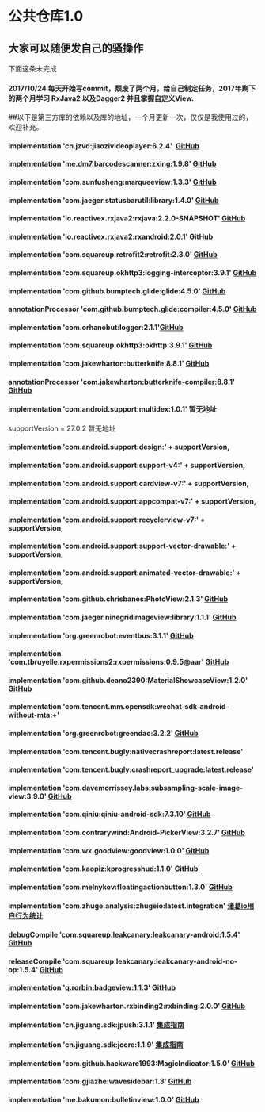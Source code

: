 # 公共仓库1.0
## 大家可以随便发自己的骚操作
下面这条未完成
#### 2017/10/24 每天开始写commit，颓废了两个月，给自己制定任务，2017年剩下的两个月学习 RxJava2 以及Dagger2 并且掌握自定义View.
##以下是第三方库的依赖以及库的地址，一个月更新一次，仅仅是我使用过的，欢迎补充。
#### implementation 'cn.jzvd:jiaozivideoplayer:6.2.4'  [GitHub](https://github.com/lipangit/JiaoZiVideoPlayer)
#### implementation 'me.dm7.barcodescanner:zxing:1.9.8' [GitHub](https://github.com/dm77/barcodescanner)
#### implementation 'com.sunfusheng:marqueeview:1.3.3'  [GitHub](https://github.com/sfsheng0322/MarqueeView)
#### implementation 'com.jaeger.statusbarutil:library:1.4.0'  [GitHub](https://github.com/laobie/StatusBarUtil)
#### implementation 'io.reactivex.rxjava2:rxjava:2.2.0-SNAPSHOT'  [GitHub](https://github.com/ReactiveX/RxJava)
#### implementation 'io.reactivex.rxjava2:rxandroid:2.0.1'  [GitHub](https://github.com/ReactiveX/RxAndroid)
#### implementation 'com.squareup.retrofit2:retrofit:2.3.0' [GitHub](https://github.com/square/retrofit)
#### implementation 'com.squareup.okhttp3:logging-interceptor:3.9.1'  [GitHub](https://github.com/square/okhttp)
#### implementation 'com.github.bumptech.glide:glide:4.5.0' [GitHub](https://github.com/bumptech/glide)
#### annotationProcessor 'com.github.bumptech.glide:compiler:4.5.0' [GitHub](https://github.com/bumptech/glide)
#### implementation 'com.orhanobut:logger:2.1.1'[GitHub](https://github.com/orhanobut/logger)
#### implementation 'com.squareup.okhttp3:okhttp:3.9.1' [GitHub](https://github.com/square/okhttp)
#### implementation 'com.jakewharton:butterknife:8.8.1' [GitHub](https://github.com/JakeWharton/butterknife)
#### annotationProcessor 'com.jakewharton:butterknife-compiler:8.8.1' [GitHub](https://github.com/JakeWharton/butterknife)
#### implementation 'com.android.support:multidex:1.0.1' 暂无地址
supportVersion = 27.0.2 暂无地址
#### implementation 'com.android.support:design:' + supportVersion,
#### implementation 'com.android.support:support-v4:' + supportVersion,
#### implementation 'com.android.support:cardview-v7:' + supportVersion,
#### implementation 'com.android.support:appcompat-v7:' + supportVersion,
#### implementation 'com.android.support:recyclerview-v7:' + supportVersion,
#### implementation 'com.android.support:support-vector-drawable:' + supportVersion,
#### implementation 'com.android.support:animated-vector-drawable:' + supportVersion,
#### implementation 'com.github.chrisbanes:PhotoView:2.1.3' [GitHub](https://github.com/chrisbanes/PhotoView)
#### implementation 'com.jaeger.ninegridimageview:library:1.1.1'  [GitHub](https://github.com/laobie/NineGridImageView)
#### implementation 'org.greenrobot:eventbus:3.1.1' [GitHub](https://github.com/greenrobot/EventBus)
#### implementation 'com.tbruyelle.rxpermissions2:rxpermissions:0.9.5@aar'  [GitHub](https://github.com/tbruyelle/RxPermissions)
#### implementation 'com.github.deano2390:MaterialShowcaseView:1.2.0' [GitHub](https://github.com/deano2390/MaterialShowcaseView)
#### implementation 'com.tencent.mm.opensdk:wechat-sdk-android-without-mta:+'
#### implementation 'org.greenrobot:greendao:3.2.2' [GitHub](https://github.com/greenrobot/greenDAO)
#### implementation 'com.tencent.bugly:nativecrashreport:latest.release'
#### implementation 'com.tencent.bugly:crashreport_upgrade:latest.release'
#### implementation 'com.davemorrissey.labs:subsampling-scale-image-view:3.9.0' [GitHub](https://github.com/davemorrissey/subsampling-scale-image-view)
#### implementation 'com.qiniu:qiniu-android-sdk:7.3.10'  [GitHub](https://github.com/qiniu/android-sdk/releases)
#### implementation 'com.contrarywind:Android-PickerView:3.2.7' [GitHub](https://github.com/Bigkoo/Android-PickerView)
#### implementation 'com.wx.goodview:goodview:1.0.0'  [GitHub](https://github.com/venshine/GoodView)
#### implementation 'com.kaopiz:kprogresshud:1.1.0' [GitHub](https://github.com/Kaopiz/KProgressHUD)
#### implementation 'com.melnykov:floatingactionbutton:1.3.0' [GitHub](https://github.com/makovkastar/FloatingActionButton)
#### implementation 'com.zhuge.analysis:zhugeio:latest.integration' [诸葛io用户行为统计](https://zhugeio.com/)
#### debugCompile 'com.squareup.leakcanary:leakcanary-android:1.5.4'  [GitHub](https://github.com/square/leakcanary)
#### releaseCompile 'com.squareup.leakcanary:leakcanary-android-no-op:1.5.4'  [GitHub](https://github.com/square/leakcanary)
#### implementation 'q.rorbin:badgeview:1.1.3'  [GitHub](https://github.com/qstumn/BadgeView)
#### implementation 'com.jakewharton.rxbinding2:rxbinding:2.0.0'  [GitHub](https://github.com/JakeWharton/RxBinding)
#### implementation 'cn.jiguang.sdk:jpush:3.1.1'  [集成指南](https://docs.jiguang.cn/jpush/client/Android/android_guide/)
#### implementation 'cn.jiguang.sdk:jcore:1.1.9'  [集成指南](https://docs.jiguang.cn/jpush/client/Android/android_guide/)
#### implementation 'com.github.hackware1993:MagicIndicator:1.5.0'  [GitHub](https://github.com/hackware1993/MagicIndicator)
#### implementation 'com.gjiazhe:wavesidebar:1.3' [GitHub](https://github.com/gjiazhe/WaveSideBar)
#### implementation 'me.bakumon:bulletinview:1.0.0' [GitHub](https://github.com/Bakumon/BulletinView)
